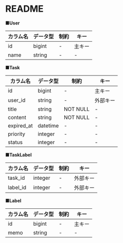 # README
**■User**

| カラム名 | データ型 | 制約 | キー   |
| -------- | -------- | ---- | ------ |
| id       | bigint   | -    | 主キー |
| name     | string   | -    | -      |

**■Task**

| カラム名   | データ型 | 制約     | キー     |
| ---------- | -------- | -------- | -------- |
| id         | bigint   | -        | 主キー   |
| user_id    | string   | -        | 外部キー |
| title      | string   | NOT NULL | -        |
| content    | string   | NOT NULL | -        |
| expired_at | datetime | -        | -        |
| priority   | integer  | -        | -        |
| status     | integer  | -        | -        |

**■TaskLabel**

| カラム名 | データ型 | 制約 | キー     |
| -------- | -------- | ---- | -------- |
| task_id  | integer  | -    | 外部キー |
| label_id | integer  | -    | 外部キー |

**■Label**

| カラム名 | データ型 | 制約 | キー   |
| -------- | -------- | ---- | ------ |
| id       | bigint   | -    | 主キー |
| memo     | string   | -    | -      |